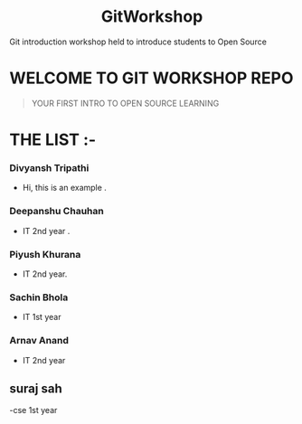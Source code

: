 <h1 align="center">GitWorkshop</h1>

Git introduction workshop held to introduce students to Open Source

# WELCOME TO GIT WORKSHOP REPO

> YOUR FIRST INTRO TO OPEN SOURCE LEARNING

# THE LIST :-

### Divyansh Tripathi
- Hi, this is an example .

### Deepanshu Chauhan
- IT 2nd year .
### Piyush Khurana
- IT 2nd year.

### Sachin Bhola 
- IT 1st year

### Arnav Anand
- IT 2nd year
## suraj sah
-cse 1st year
